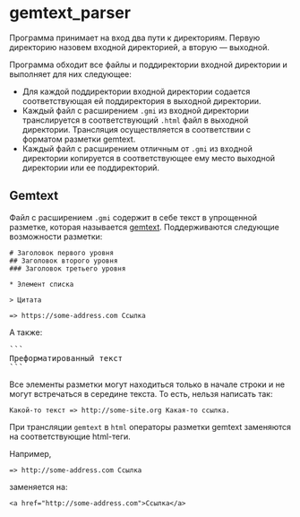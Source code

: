 # gemtext_parser

Программа принимает на вход два пути к директориям. 
Первую директорию назовем входной директорией, а вторую — выходной.

Программа обходит все файлы и поддиректории входной директории и выполняет для них следующее:
* Для каждой поддиректории входной директории содается соответствующая ей поддиректория в выходной директории.
* Каждый файл с расширением `.gmi` из входной директории транслируется в соответствующий `.html` файл в 
выходной директории. Трансляция осуществляется в соответствии с форматом разметки gemtext.
* Каждый файл с расширением отличным от `.gmi` из входной директории копируется
в соответствующее ему место выходной директории или ее поддиректорий.

## Gemtext

Файл с расширением `.gmi` содержит в себе текст в упрощенной разметке, 
которая называется [gemtext](https://gemini.circumlunar.space/docs/ru/gemtext.gmi). 
Поддерживаются следующие возможности разметки:
```
# Заголовок первого уровня
## Заголовок второго уровня
### Заголовок третьего уровня

* Элемент списка

> Цитата

=> https://some-address.com Ссылка
```

А также:
<pre>
```
Преформатированный текст
```
</pre>

Все элементы разметки могут находиться только в начале строки и не могут встречаться в середине текста. 
То есть, нельзя написать так:
```
Какой-то текст => http://some-site.org Какая-то ссылка.
```

При трансляции `gemtext` в `html` операторы разметки gemtext заменяются на соответствующие html-теги.

Например,
```
=> http://some-address.com Ссылка
```
заменяется на:
```
<a href="http://some-address.com">Ссылка</a>
```
